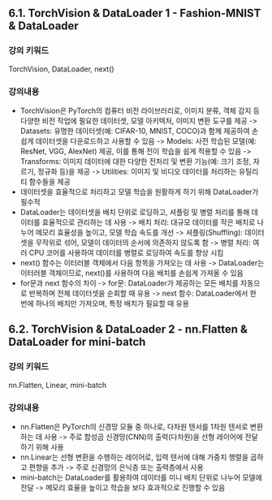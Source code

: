 ## 6.1. TorchVision & DataLoader 1 - Fashion-MNIST & DataLoader

### 강의 키워드
TorchVision, DataLoader, next()

### 강의내용
- TorchVision은 PyTorch의 컴퓨터 비전 라이브러리로, 이미지 분류, 객체 감지 등 다양한 비전 작업에 필요한 데이터셋, 모델 아키텍처, 이미지 변환 도구를 제공
  -> Datasets: 유명한 데이터셋(예: CIFAR-10, MNIST, COCO)과 함께 제공하여 손쉽게 데이터셋을 다운로드하고 사용할 수 있음
  -> Models: 사전 학습된 모델(예: ResNet, VGG, AlexNet) 제공, 이를 통해 전이 학습을 쉽게 적용할 수 있음
  -> Transforms: 이미지 데이터에 대한 다양한 전처리 및 변환 기능(예: 크기 조정, 자르기, 정규화 등)을 제공
  -> Utilities: 이미지 및 비디오 데이터를 처리하는 유틸리티 함수들을 제공
- 데이터셋을 효율적으로 처리하고 모델 학습을 원활하게 하기 위해 DataLoader가 필수적
- DataLoader는 데이터셋을 배치 단위로 로딩하고, 셔플링 및 병렬 처리를 통해 데이터를 효율적으로 관리하는 데 사용
  -> 배치 처리: 대규모 데이터를 작은 배치로 나누어 메모리 효율성을 높이고, 모델 학습 속도를 개선
  -> 셔플링(Shuffling): 데이터셋을 무작위로 섞어, 모델이 데이터의 순서에 의존하지 않도록 함
  -> 병렬 처리: 여러 CPU 코어를 사용하여 데이터를 병렬로 로딩하여 속도를 향상 시킴
- next() 함수는 이터러블 객체에서 다음 항목을 가져오는 데 사용
  -> DataLoader는 이터러블 객체이므로, next()를 사용하여 다음 배치를 손쉽게 가져올 수 있음
- for문과 next 함수의 차이
  -> for문: DataLoader가 제공하는 모든 배치를 자동으로 반복하며 전체 데이터셋을 순회할 때 유용
  -> next 함수: DataLoader에서 한 번에 하나의 배치만 가져오며, 특정 배치가 필요할 때 유용


## 6.2. TorchVision & DataLoader 2 - nn.Flatten & DataLoader for mini-batch

### 강의 키워드
nn.Flatten, Linear, mini-batch

### 강의내용
- nn.Flatten은 PyTorch의 신경망 모듈 중 하나로, 다차원 텐서를 1차원 텐서로 변환하는 데 사용
  -> 주로 합성곱 신경망(CNN)의 출력(다차원)을 선형 레이어에 전달하기 위해 사용
- nn.Linear는 선형 변환을 수행하는 레이어로, 입력 텐서에 대해 가중치 행렬을 곱하고 편향을 추가
  -> 주로 신경망의 은닉층 또는 출력층에서 사용
- mini-batch는 DataLoader를 활용하여 데이터를 미니 배치 단위로 나누어 모델에 전달
  -> 메모리 효율을 높이고 학습을 보다 효과적으로 진행할 수 있음
